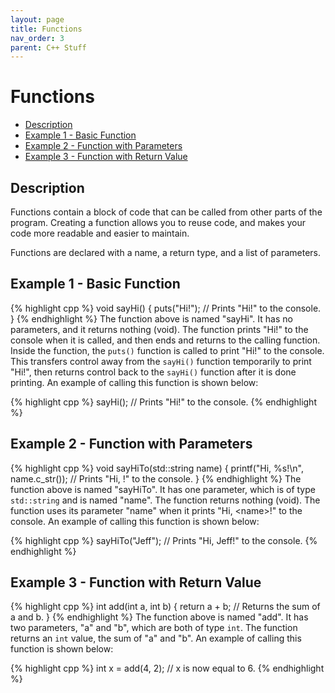 ```yaml
---
layout: page
title: Functions
nav_order: 3
parent: C++ Stuff
---
```


# Functions

* [Description](#description)
* [Example 1 - Basic Function](#example-1---basic-function)
* [Example 2 - Function with Parameters](#example-2---function-with-parameters)
* [Example 3 - Function with Return Value](#example-3---function-with-return-value)

## Description

Functions contain a block of code that can be called from other parts of the program. Creating a function allows you to reuse code, and makes your code more readable and easier to maintain.

Functions are declared with a name, a return type, and a list of parameters.

## Example 1 - Basic Function

{% highlight cpp %}
void sayHi() {
  puts("Hi!"); // Prints "Hi!" to the console.
}
{% endhighlight %}
The function above is named "sayHi". It has no parameters, and it returns nothing (void). The function prints "Hi!" to the console when it is called, and then ends and returns to the calling function. Inside the function, the `puts()` function is called to print "Hi!" to the console. This transfers control away from the `sayHi()` function temporarily to print "Hi!", then returns control back to the `sayHi()` function after it is done printing. An example of calling this function is shown below:

{% highlight cpp %}
sayHi(); // Prints "Hi!" to the console.
{% endhighlight %}

## Example 2 - Function with Parameters

{% highlight cpp %}
void sayHiTo(std::string name) {
  printf("Hi, %s!\n", name.c_str()); // Prints "Hi, <name>!" to the console.
}
{% endhighlight %}
The function above is named "sayHiTo". It has one parameter, which is of type `std::string` and is named "name". The function returns nothing (void). The function uses its parameter "name" when it prints "Hi, \<name\>!" to the console. An example of calling this function is shown below:

{% highlight cpp %}
sayHiTo("Jeff"); // Prints "Hi, Jeff!" to the console.
{% endhighlight %}

## Example 3 - Function with Return Value

{% highlight cpp %}
int add(int a, int b) {
  return a + b; // Returns the sum of a and b.
}
{% endhighlight %}
The function above is named "add". It has two parameters, "a" and "b", which are both of type `int`. The function returns an `int` value, the sum of "a" and "b". An example of calling this function is shown below:

{% highlight cpp %}
int x = add(4, 2); // x is now equal to 6.
{% endhighlight %}
